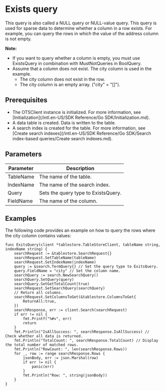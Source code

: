 # Exists query

This query is also called a NULL query or NULL-value query. This query is used for sparse data to determine whether a column in a row exists. For example, you can query the rows in which the value of the address column is not empty.

**Note:**

-   If you want to query whether a column is empty, you must use ExistsQuery in combination with MustNotQueries in BoolQuery.
-   Assume that a column does not exist. The city column is used in the example.
    -   The city column does not exist in the row.
    -   The city column is an empty array. \("city" = "\[\]"\).

## Prerequisites

-   The OTSClient instance is initialized. For more information, see [Initialization](/intl.en-US/SDK Reference/Go SDK/Initialization.md).
-   A data table is created. Data is written to the table.
-   A search index is created for the table. For more information, see [Create search indexes](/intl.en-US/SDK Reference/Go SDK/Search index-based queries/Create search indexes.md).

## Parameters

|Parameter|Description|
|---------|-----------|
|TableName|The name of the table.|
|IndexName|The name of the search index.|
|Query|Sets the query type to ExistsQuery.|
|FieldName|The name of the column.|

## Examples

The following code provides an example on how to query the rows where the city column contains values:

```
func ExitsQuery(client *tablestore.TableStoreClient, tableName string, indexName string) {
    searchRequest := &tablestore.SearchRequest{}
    searchRequest.SetTableName(tableName)
    searchRequest.SetIndexName(indexName)
    query := &search.TermQuery{} // Set the query type to ExitsQuery.
    query.FieldName = "city" // Set the column name.
    searchQuery := search.NewSearchQuery()
    searchQuery.SetQuery(query)
    searchQuery.SetGetTotalCount(true)
    searchRequest.SetSearchQuery(searchQuery)
    // Return all columns.
    searchRequest.SetColumnsToGet(&tablestore.ColumnsToGet{
        ReturnAll:true,
    })
    searchResponse, err := client.Search(searchRequest)
    if err != nil {
        fmt.Printf("%#v", err)
        return
    }
    fmt.Println("IsAllSuccess: ", searchResponse.IsAllSuccess) // Check whether all data is returned.
    fmt.Println("TotalCount: ", searchResponse.TotalCount) // Display the total number of matched rows.
    fmt.Println("RowCount: ", len(searchResponse.Rows))
    for _, row := range searchResponse.Rows {
        jsonBody, err := json.Marshal(row)
        if err != nil {
            panic(err)
        }
        fmt.Println("Row: ", string(jsonBody))
    }
}
```

